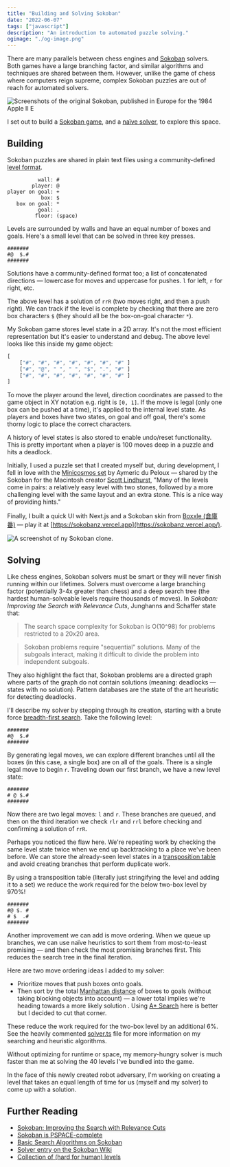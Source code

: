```yaml
---
title: "Building and Solving Sokoban"
date: "2022-06-07"
tags: ["javascript"]
description: "An introduction to automated puzzle solving."
ogimage: "./og-image.png"
---
```


There are many parallels between chess engines and [Sokoban](https://en.wikipedia.org/wiki/Sokoban) solvers. Both games have a large branching factor, and similar algorithms and techniques are shared between them. However, unlike the game of chess where computers reign supreme, complex Sokoban puzzles are out of reach for automated solvers.

![Screenshots of the original Sokoban, published in Europe for the 1984 Apple II E](screenshots.png)

I set out to build a [Sokoban game](https://github.com/healeycodes/sokoban), and a [naïve solver](https://github.com/healeycodes/sokoban/blob/main/game/solver.ts), to explore this space.

## Building

Sokoban puzzles are shared in plain text files using a community-defined [level format](http://www.sokobano.de/wiki/index.php?title=Level_format).

```text
          wall: #
        player: @
player on goal: +
           box: $
   box on goal: *
          goal: .
         floor: (space)
```

Levels are surrounded by walls and have an equal number of boxes and goals. Here's a small level that can be solved in three key presses.

```text
#######
#@  $.#
#######
```

Solutions have a community-defined format too; a list of concatenated directions — lowercase for moves and uppercase for pushes. `l` for left, `r` for right, etc.

The above level has a solution of `rrR` (two moves right, and then a push right). We can track if the level is complete by checking that there are zero box characters `$` (they should all be the box-on-goal character `*`).

My Sokoban game stores level state in a 2D array. It's not the most efficient representation but it's easier to understand and debug. The above level looks like this inside my game object:

```typescript
[
	["#", "#", "#", "#", "#", "#", "#" ]
	["#", "@", " ", " ", "$", ".", "#" ]
	["#", "#", "#", "#", "#", "#", "#" ]
]
```

To move the player around the level, direction coordinates are passed to the game object in XY notation e.g. right is `[0, 1]`. If the move is legal (only one box can be pushed at a time), it's applied to the internal level state. As players and boxes have two states, on goal and off goal, there's some thorny logic to place the correct characters.

A history of level states is also stored to enable undo/reset functionality. This is pretty important when a player is 100 moves deep in a puzzle and hits a deadlock.

Initially, I used a puzzle set that I created myself but, during development, I fell in love with the [Minicosmos set](http://sneezingtiger.com/sokoban/levels/minicosmosText.html) by Aymeric du Peloux — shared by the Sokoban for the Macintosh creator [Scott Lindhurst](http://sneezingtiger.com/sokoban/index.html), "Many of the levels come in pairs: a relatively easy level with two stones, followed by a more challenging level with the same layout and an extra stone. This is a nice way of providing hints."

Finally, I built a quick UI with Next.js and a Sokoban skin from [Boxxle (倉庫番)](https://en.wikipedia.org/wiki/Boxxle) — play it at [https://sokobanz.vercel.app](https://sokobanz.vercel.app/).

![A screenshot of ny Sokoban clone.](preview.png)

## Solving

Like chess engines, Sokoban solvers must be smart or they will never finish running within our lifetimes. Solvers must overcome a large branching factor (potentially 3-4x greater than chess) and a deep search tree (the hardest human-solveable levels require thousands of moves). In *Sokoban: Improving the Search with Relevance Cuts*, Junghanns and Schaffer state that:

> The search space complexity for Sokoban is O(10^98) for problems restricted to a 20x20 area.

> Sokoban problems require "sequential" solutions. Many of the subgoals interact, making it difficult to divide the problem into independent subgoals.

They also highlight the fact that, Sokoban problems are a directed graph where parts of the graph do not contain solutions (meaning: deadlocks — states with no solution). Pattern databases are the state of the art heuristic for detecting deadlocks.

I'll describe my solver by stepping through its creation, starting with a brute force [breadth-first search](https://en.wikipedia.org/wiki/Breadth-first_search). Take the following level:

```text
#######
#@  $.#
#######
```

By generating legal moves, we can explore different branches until all the boxes (in this case, a single box) are on all of the goals. There is a single legal move to begin `r`. Traveling down our first branch, we have a new level state:

```text
#######
# @ $.#
#######
```

Now there are two legal moves: `l` and `r`. These branches are queued, and then on the third iteration we check `rlr` and `rrl` before checking and confirming a solution of `rrR`.

Perhaps you noticed the flaw here. We're repeating work by checking the same level state twice when we end up backtracking to a place we've been before. We can store the already-seen level states in a [transposition table](https://en.wikipedia.org/wiki/Transposition_table) and avoid creating branches that perform duplicate work.

By using a transposition table (literally just stringifying the level and adding it to a set) we reduce the work required for the below two-box level by 970%!

```text
#######
#@ $. #
# $  .#
#######
```

Another improvement we can add is move ordering. When we queue up branches, we can use naïve heuristics to sort them from most-to-least promising — and then check the most promising branches first. This reduces the search tree in the final iteration.

Here are two move ordering ideas I added to my solver:

- Prioritize moves that push boxes onto goals.
- Then sort by the total [Manhattan distance](https://en.wikipedia.org/wiki/Taxicab_geometry) of boxes to goals (without taking blocking objects into account) — a lower total implies we're heading towards a more likely solution . Using [A* Search](https://en.wikipedia.org/wiki/A*_search_algorithm) here is better but I decided to cut that corner.

These reduce the work required for the two-box level by an additional 6%. See the heavily commented [solver.ts](https://github.com/healeycodes/sokoban/blob/main/game/solver.ts) file for more information on my searching and heuristic algorithms.

Without optimizing for runtime or space, my memory-hungry solver is much faster than me at solving the 40 levels I've bundled into the game.

In the face of this newly created robot adversary, I'm working on creating a level that takes an equal length of time for us (myself and my solver) to come up with a solution.

## Further Reading

- [Sokoban: Improving the Search with Relevance Cuts](https://webdocs.cs.ualberta.ca/~jonathan/publications/ai_publications/tcs.pdf)
- [Sokoban is PSPACE-complete](http://cl-informatik.uibk.ac.at/teaching/ss07/alth/material/culberson97sokoban.pdf)
- [Basic Search Algorithms on Sokoban](https://timallanwheeler.com/blog/2022/01/19/basic-search-algorithms-on-sokoban/)
- [Solver entry on the Sokoban Wiki](http://sokobano.de/wiki/index.php?title=Solver)
- [Collection of (hard for human) levels](http://www.game-sokoban.com/index.php?mode=hard_levels)